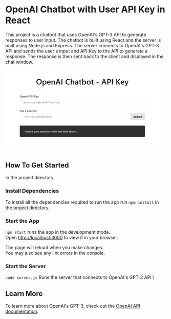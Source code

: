 # OpenAI Chatbot with User API Key in React

This project is a chatbot that uses OpenAI's GPT-3 API to generate responses to user input. The chatbot is built using React and the server is built using Node.js and Express. The server connects to OpenAI's GPT-3 API and sends the user's input and API Key to the API to generate a response. The response is then sent back to the client and displayed in the chat window.

![OpenAI Chatbot Screenshot](public/screenshot.png "Chatbot Screenshot")

## How To Get Started

In the project directory:

### Install Dependencies

To install all the dependencies required to run the app run `npm install` in the project directory.


### Start the App

`npm start` runs the app in the development mode.\
Open [http://localhost:3000](http://localhost:3000) to view it in your browser.

The page will reload when you make changes.\
You may also see any lint errors in the console.

### Start the Server

`node server.js` Runs the server that connects to OpenAI's GPT-3 API.\

## Learn More

To learn more about OpenAI's GPT-3, check out the [OpenAI API documentation](https://beta.openai.com/docs/).
